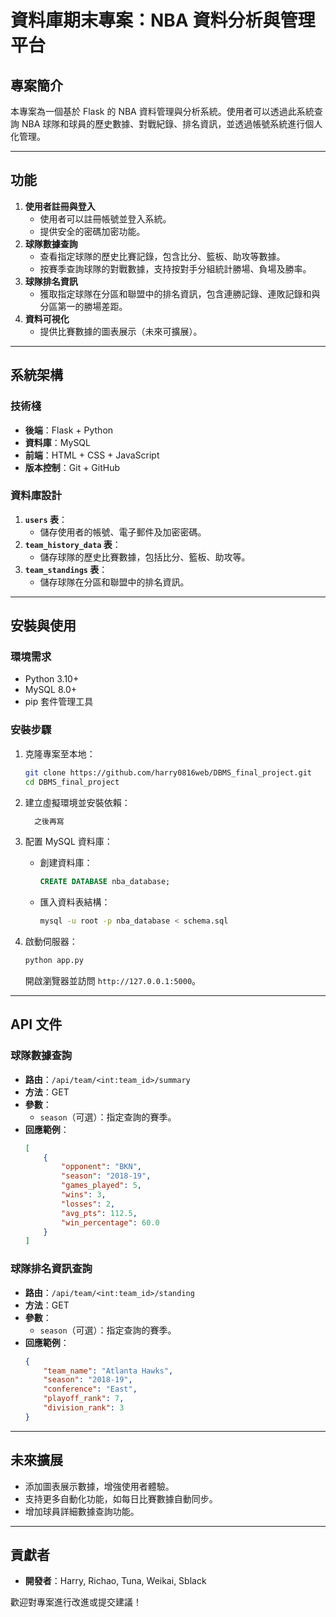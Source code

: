 # 資料庫期末專案：NBA 資料分析與管理平台

## 專案簡介
本專案為一個基於 Flask 的 NBA 資料管理與分析系統。使用者可以透過此系統查詢 NBA 球隊和球員的歷史數據、對戰紀錄、排名資訊，並透過帳號系統進行個人化管理。

---

## 功能
1. **使用者註冊與登入**
   - 使用者可以註冊帳號並登入系統。
   - 提供安全的密碼加密功能。
2. **球隊數據查詢**
   - 查看指定球隊的歷史比賽記錄，包含比分、籃板、助攻等數據。
   - 按賽季查詢球隊的對戰數據，支持按對手分組統計勝場、負場及勝率。
3. **球隊排名資訊**
   - 獲取指定球隊在分區和聯盟中的排名資訊，包含連勝記錄、連敗記錄和與分區第一的勝場差距。
4. **資料可視化**
   - 提供比賽數據的圖表展示（未來可擴展）。

---

## 系統架構
### 技術棧
- **後端**：Flask + Python
- **資料庫**：MySQL
- **前端**：HTML + CSS + JavaScript
- **版本控制**：Git + GitHub

### 資料庫設計
1. **`users` 表**：
   - 儲存使用者的帳號、電子郵件及加密密碼。
2. **`team_history_data` 表**：
   - 儲存球隊的歷史比賽數據，包括比分、籃板、助攻等。
3. **`team_standings` 表**：
   - 儲存球隊在分區和聯盟中的排名資訊。

---

## 安裝與使用
### 環境需求
- Python 3.10+
- MySQL 8.0+
- pip 套件管理工具

### 安裝步驟
1. 克隆專案至本地：
   ```bash
   git clone https://github.com/harry0816web/DBMS_final_project.git
   cd DBMS_final_project
   ```

2. 建立虛擬環境並安裝依賴：
   ```bash
     之後再寫
   ```

3. 配置 MySQL 資料庫：
   - 創建資料庫：
     ```sql
     CREATE DATABASE nba_database;
     ```
   - 匯入資料表結構：
     ```bash
     mysql -u root -p nba_database < schema.sql
     ```

4. 啟動伺服器：
   ```bash
   python app.py
   ```
   開啟瀏覽器並訪問 `http://127.0.0.1:5000`。

---

## API 文件
### 球隊數據查詢
- **路由**：`/api/team/<int:team_id>/summary`
- **方法**：GET
- **參數**：
  - `season`（可選）：指定查詢的賽季。
- **回應範例**：
  ```json
  [
      {
          "opponent": "BKN",
          "season": "2018-19",
          "games_played": 5,
          "wins": 3,
          "losses": 2,
          "avg_pts": 112.5,
          "win_percentage": 60.0
      }
  ]
  ```

### 球隊排名資訊查詢
- **路由**：`/api/team/<int:team_id>/standing`
- **方法**：GET
- **參數**：
  - `season`（可選）：指定查詢的賽季。
- **回應範例**：
  ```json
  {
      "team_name": "Atlanta Hawks",
      "season": "2018-19",
      "conference": "East",
      "playoff_rank": 7,
      "division_rank": 3
  }
  ```

---

## 未來擴展
- 添加圖表展示數據，增強使用者體驗。
- 支持更多自動化功能，如每日比賽數據自動同步。
- 增加球員詳細數據查詢功能。

---

## 貢獻者
- **開發者**：Harry, Richao, Tuna, Weikai, Sblack

歡迎對專案進行改進或提交建議！

